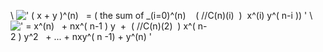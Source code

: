\\
![' ( x + y )\^(n)   = ( the sum of \_(i=0)\^(n)    ( //C(n)(i)  )  x\^(i) y\^( n-i )) '](../dictionary/equation_images/2351.1..png)
\\
![' = x\^(n)   + nx\^( n-1 ) y  +  ( //C(n)(2)  ) x\^( n-2 ) y\^2   + ... + nxy\^( n -1) + y\^(n) '](../dictionary/equation_images/2351.2..png)
